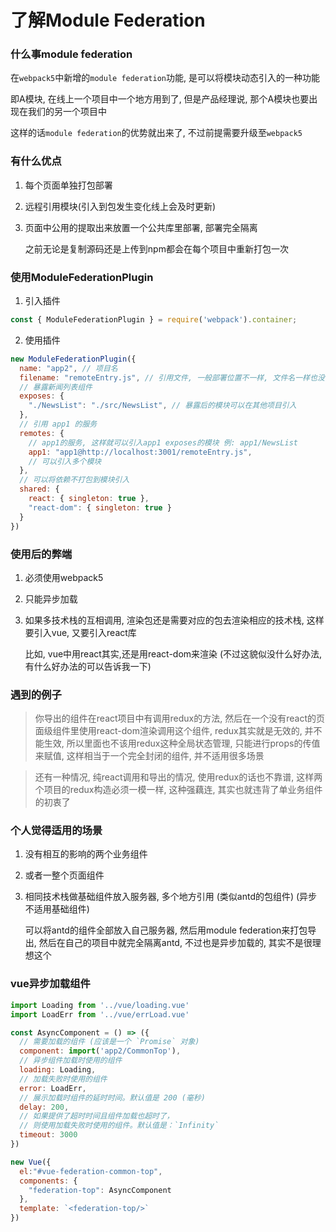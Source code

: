# 了解Module Federation

### 什么事module federation

在```webpack5```中新增的```module federation```功能, 是可以将模块动态引入的一种功能

即A模块, 在线上一个项目中一个地方用到了, 但是产品经理说, 那个A模块也要出现在我们的另一个项目中

这样的话```module federation```的优势就出来了, 不过前提需要升级至```webpack5```

### 有什么优点

1. 每个页面单独打包部署

2. 远程引用模块(引入到包发生变化线上会及时更新)

3. 页面中公用的提取出来放置一个公共库里部署, 部署完全隔离

   之前无论是复制源码还是上传到npm都会在每个项目中重新打包一次

### 使用ModuleFederationPlugin

1. 引入插件

```javascript
const { ModuleFederationPlugin } = require('webpack').container;
```

2. 使用插件

```javascript
new ModuleFederationPlugin({
  name: "app2", // 项目名
  filename: "remoteEntry.js", // 引用文件, 一般部署位置不一样, 文件名一样也没事
  // 暴露新闻列表组件
  exposes: {
    "./NewsList": "./src/NewsList", // 暴露后的模块可以在其他项目引入
  },
  // 引用 app1 的服务
  remotes: {
    // app1的服务, 这样就可以引入app1 exposes的模块 例: app1/NewsList
    app1: "app1@http://localhost:3001/remoteEntry.js", 
    // 可以引入多个模块
  },
  // 可以将依赖不打包到模块引入
  shared: {
    react: { singleton: true },
    "react-dom": { singleton: true }
  }
})
```

### 使用后的弊端

1. 必须使用webpack5

2. 只能异步加载

3. 如果多技术栈的互相调用, 渲染包还是需要对应的包去渲染相应的技术栈, 这样要引入vue, 又要引入react库

   比如, vue中用react其实,还是用react-dom来渲染 (不过这貌似没什么好办法, 有什么好办法的可以告诉我一下)

### 遇到的例子

> 你导出的组件在react项目中有调用redux的方法, 然后在一个没有react的页面级组件里使用react-dom渲染调用这个组件, redux其实就是无效的, 并不能生效, 所以里面也不该用redux这种全局状态管理, 只能进行props的传值来赋值, 这样相当于一个完全封闭的组件, 并不适用很多场景

> 还有一种情况, 纯react调用和导出的情况, 使用redux的话也不靠谱, 这样两个项目的redux构造必须一模一样, 这种强藕连, 其实也就违背了单业务组件的初衷了

### 个人觉得适用的场景

1. 没有相互的影响的两个业务组件

2. 或者一整个页面组件

3. 相同技术栈做基础组件放入服务器, 多个地方引用 (类似antd的包组件) (异步不适用基础组件)

   可以将antd的组件全部放入自己服务器, 然后用module federation来打包导出, 然后在自己的项目中就完全隔离antd, 不过也是异步加载的, 其实不是很理想这个

### vue异步加载组件

```javascript
import Loading from '../vue/loading.vue'
import LoadErr from '../vue/errLoad.vue'

const AsyncComponent = () => ({
  // 需要加载的组件 (应该是一个 `Promise` 对象)
  component: import('app2/CommonTop'),
  // 异步组件加载时使用的组件
  loading: Loading,
  // 加载失败时使用的组件
  error: LoadErr,
  // 展示加载时组件的延时时间。默认值是 200 (毫秒)
  delay: 200,
  // 如果提供了超时时间且组件加载也超时了，
  // 则使用加载失败时使用的组件。默认值是：`Infinity`
  timeout: 3000
})

new Vue({
  el:"#vue-federation-common-top",
  components: {
    "federation-top": AsyncComponent
  },
  template: `<federation-top/>`
})
```

